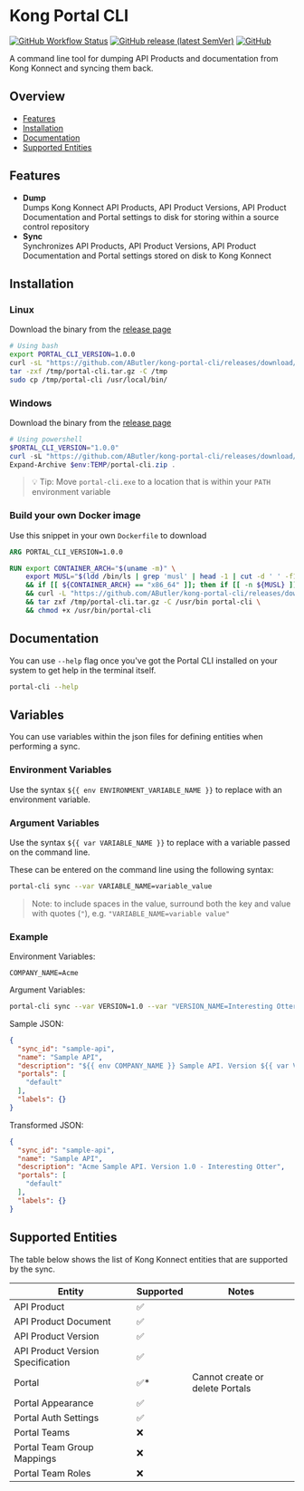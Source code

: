 # Kong Portal CLI

[![GitHub Workflow Status](https://img.shields.io/github/actions/workflow/status/AButler/kong-portal-cli/main.yml)](https://github.com/AButler/kong-portal-cli/actions/workflows/main.yml)
[![GitHub release (latest SemVer)](https://img.shields.io/github/v/release/AButler/kong-portal-cli)](https://github.com/AButler/kong-portal-cli/releases)
[![GitHub](https://img.shields.io/github/license/AButler/kong-portal-cli)](https://github.com/AButler/kong-portal-cli/blob/main/LICENSE)
 
A command line tool for dumping API Products and documentation from Kong Konnect and syncing them back.

## Overview

- [Features](#features)
- [Installation](#installation)
- [Documentation](#documentation)
- [Supported Entities](#supported-entities)

## Features

- **Dump**  
  Dumps Kong Konnect API Products, API Product Versions, API Product Documentation and Portal 
  settings to disk for storing within a source control repository 
- **Sync**  
  Synchronizes API Products, API Product Versions, API Product Documentation and Portal
  settings stored on disk to Kong Konnect

## Installation

### Linux

Download the binary from the [release page](https://github.com/AButler/kong-portal-cli/releases)

```bash
# Using bash
export PORTAL_CLI_VERSION=1.0.0
curl -sL "https://github.com/AButler/kong-portal-cli/releases/download/v${PORTAL_CLI_VERSION}/portal-cli-linux-x64.tar.gz" -o /tmp/portal-cli.tar.gz
tar -zxf /tmp/portal-cli.tar.gz -C /tmp
sudo cp /tmp/portal-cli /usr/local/bin/
```

### Windows

Download the binary from the [release page](https://github.com/AButler/kong-portal-cli/releases)

```powershell
# Using powershell
$PORTAL_CLI_VERSION="1.0.0"
curl -sL "https://github.com/AButler/kong-portal-cli/releases/download/v$PORTAL_CLI_VERSION/portal-cli-win-x64.zip" -o $env:TEMP/portal-cli.zip
Expand-Archive $env:TEMP/portal-cli.zip .
```

> 💡 Tip: Move `portal-cli.exe` to a location that is within your `PATH` environment variable

### Build your own Docker image

Use this snippet in your own `Dockerfile` to download

```dockerfile
ARG PORTAL_CLI_VERSION=1.0.0

RUN export CONTAINER_ARCH="$(uname -m)" \
    export MUSL="$(ldd /bin/ls | grep 'musl' | head -1 | cut -d ' ' -f1)" \
    && if [[ ${CONTAINER_ARCH} == "x86_64" ]]; then if [[ -n ${MUSL} ]]; then export ARCH="musl-x64"; else export ARCH="x64"; fi; elif [[ ${CONTAINER_ARCH} == "aarch64" ]]; then export ARCH="arm64"; fi \
    && curl -L "https://github.com/AButler/kong-portal-cli/releases/download/v${PORTAL_CLI_VERSION}/portal-cli-linux-${ARCH}.tar.gz" -o /tmp/portal-cli.tar.gz \
    && tar zxf /tmp/portal-cli.tar.gz -C /usr/bin portal-cli \
    && chmod +x /usr/bin/portal-cli
```

## Documentation

You can use `--help` flag once you've got the Portal CLI installed on your system to get help in the terminal itself.

```bash
portal-cli --help
```

## Variables

You can use variables within the json files for defining entities when performing a sync.

### Environment Variables

Use the syntax `${{ env ENVIRONMENT_VARIABLE_NAME }}` to replace with an environment variable.

### Argument Variables

Use the syntax `${{ var VARIABLE_NAME }}` to replace with a variable passed on the command line.

These can be entered on the command line using the following syntax:

```bash
portal-cli sync --var VARIABLE_NAME=variable_value
```

> Note: to include spaces in the value, surround both the key and value with quotes (`"`), e.g. `"VARIABLE_NAME=variable value"`

### Example

Environment Variables:

`COMPANY_NAME=Acme`

Argument Variables:

```bash
portal-cli sync --var VERSION=1.0 --var "VERSION_NAME=Interesting Otter"
```

Sample JSON:

```json
{
  "sync_id": "sample-api",
  "name": "Sample API",
  "description": "${{ env COMPANY_NAME }} Sample API. Version ${{ var VERSION }} - ${{ var VERSION_NAME }}",
  "portals": [
    "default"
  ],
  "labels": {}
}
```

Transformed JSON:
```json
{
  "sync_id": "sample-api",
  "name": "Sample API",
  "description": "Acme Sample API. Version 1.0 - Interesting Otter",
  "portals": [
    "default"
  ],
  "labels": {}
}
```
## Supported Entities

The table below shows the list of Kong Konnect entities that are supported by the sync.

| Entity                            | Supported | Notes                           |
|-----------------------------------|-----------|---------------------------------|
| API Product                       | ✅         |                                 |
| API Product Document              | ✅         |                                 |
| API Product Version               | ✅         |                                 |
| API Product Version Specification | ✅         |                                 |
| Portal                            | ✅*        | Cannot create or delete Portals |
| Portal Appearance                 | ✅         |                                 |
| Portal Auth Settings              | ✅         |                                 |
| Portal Teams                      | ❌         |                                 |
| Portal Team Group Mappings        | ❌         |                                 |
| Portal Team Roles                 | ❌         |                                 |

